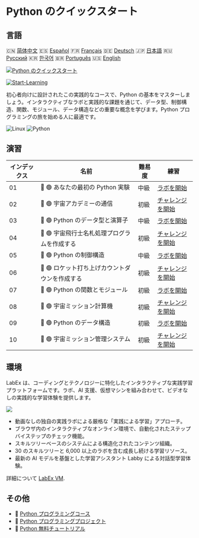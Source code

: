 # Python のクイックスタート

## 言語

🇨🇳 [简体中文](README_zh.md) 🇪🇸 [Español](README_es.md) 🇫🇷 [Français](README_fr.md) 🇩🇪 [Deutsch](README_de.md) 🇯🇵 [日本語](README_ja.md) 🇷🇺 [Русский](README_ru.md) 🇰🇷 [한국어](README_ko.md) 🇧🇷 [Português](README_pt.md) 🇺🇸 [English](README.md) 

[![Python のクイックスタート](https://cover-creator.labex.io/quick-start-with-python.png?lang=ja)](https://labex.io/ja/courses/quick-start-with-python)

[![Start-Learning](https://img.shields.io/badge/Start-Learning-whitesmoke?style=for-the-badge)](https://labex.io/ja/courses/quick-start-with-python)

初心者向けに設計されたこの実践的なコースで、Python の基本をマスターしましょう。インタラクティブなラボと実践的な課題を通じて、データ型、制御構造、関数、モジュール、データ構造などの重要な概念を学びます。Python プログラミングの旅を始める人に最適です。

![Linux](https://img.shields.io/badge/Linux-whitesmoke?style=for-the-badge&logo=linux)
![Python](https://img.shields.io/badge/Python-whitesmoke?style=for-the-badge&logo=python)


## 演習

|   インデックス | 名前                                           | 難易度   | 練習                                                                                                                              |
|----------------|------------------------------------------------|----------|-----------------------------------------------------------------------------------------------------------------------------------|
|             01 | 📖 🟢 あなたの最初の Python 実験               | 中級     | <a target='_blank' href='https://labex.io/ja/tutorials/python-your-first-python-lab-270256'>ラボを開始</a>                        |
|             02 | 🎯 🟢 宇宙アカデミーの通信                     | 初級     | <a target='_blank' href='https://labex.io/ja/tutorials/python-space-academy-communication-393069'>チャレンジを開始</a>            |
|             03 | 📖 🟢 Python のデータ型と演算子                | 中級     | <a target='_blank' href='https://labex.io/ja/tutorials/python-python-data-types-and-operators-393077'>ラボを開始</a>              |
|             04 | 🎯 🟢 宇宙飛行士名札処理プログラムを作成する   | 初級     | <a target='_blank' href='https://labex.io/ja/tutorials/python-create-an-astronaut-name-tag-processor-393083'>チャレンジを開始</a> |
|             05 | 📖 🟢 Python の制御構造                        | 中級     | <a target='_blank' href='https://labex.io/ja/tutorials/python-python-control-structures-393123'>ラボを開始</a>                    |
|             06 | 🎯 🟢 ロケット打ち上げカウントダウンを作成する | 初級     | <a target='_blank' href='https://labex.io/ja/tutorials/python-create-a-rocket-launch-countdown-393128'>チャレンジを開始</a>       |
|             07 | 📖 🟢 Python の関数とモジュール                | 初級     | <a target='_blank' href='https://labex.io/ja/tutorials/python-python-functions-and-modules-393141'>ラボを開始</a>                 |
|             08 | 🎯 🟢 宇宙ミッション計算機                     | 初級     | <a target='_blank' href='https://labex.io/ja/tutorials/python-space-mission-calculator-393156'>チャレンジを開始</a>               |
|             09 | 📖 🟢 Python のデータ構造                      | 初級     | <a target='_blank' href='https://labex.io/ja/tutorials/python-python-data-structures-393168'>ラボを開始</a>                       |
|             10 | 🎯 🟢 宇宙ミッション管理システム               | 初級     | <a target='_blank' href='https://labex.io/ja/tutorials/python-space-mission-management-system-393176'>チャレンジを開始</a>        |

## 環境

LabEx は、コーディングとテクノロジーに特化したインタラクティブな実践学習プラットフォームです。ラボ、AI 支援、仮想マシンを組み合わせて、ビデオなしの実践的な学習体験を提供します。

![](https://tutorial-screenshot.getvm.io/images/vm-1725247253.png)

- 動画なしの独自の実践ラボによる厳格な「実践による学習」アプローチ。
- ブラウザ内のインタラクティブなオンライン環境で、自動化されたステップバイステップのチェック機能。
- スキルツリーベースのシステムによる構造化されたコンテンツ組織。
- 30 のスキルツリーと 6,000 以上のラボを含む成長し続ける学習リソース。
- 最新の AI モデルを基盤とした学習アシスタント Labby による対話型学習体験。

詳細について [LabEx VM](https://support.labex.io/using-labex/virtual-machine).

## その他

- 🔗 [Python プログラミングコース](https://github.com/labex-labs/awesome-programming-courses)
- 🔗 [Python プログラミングプロジェクト](https://github.com/labex-labs/awesome-programming-projects)
- 🔗 [Python 無料チュートリアル](https://github.com/labex-labs/python-free-tutorials)

